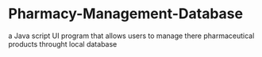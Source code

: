 # Pharmacy-Management-Database
a Java script UI program that allows users to manage there pharmaceutical products throught local database
